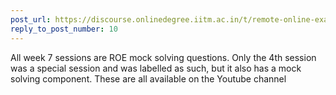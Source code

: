 ```yaml
---
post_url: https://discourse.onlinedegree.iitm.ac.in/t/remote-online-exam-tds-jan-2025/168832/11
reply_to_post_number: 10
---
```

All week 7 sessions are ROE mock solving questions. Only the 4th session was a special session and was labelled as such, but it also has a mock solving component. These are all available on the Youtube channel